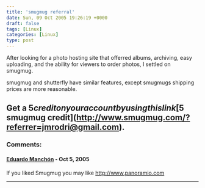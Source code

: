 ```yaml
---
title: 'smugmug referral'
date: Sun, 09 Oct 2005 19:26:19 +0000
draft: false
tags: [Linux]
categories: [Linux]
type: post
---
```


After looking for a photo hosting site that offerred albums, archiving, easy uploading, and the ability for viewers to order photos, I settled on smugmug.

smugmug and shutterfly have similar features, except smugmugs shipping prices are more reasonable.

Get a $5 credit on your account by using this link [$5 smugmug credit](http://www.smugmug.com/?referrer=jmrodri@gmail.com).
---
### Comments:
#### [Eduardo Manchón](http://www.panoramio.com "eduardo@panoramio.com") - <time datetime="2005-10-21 21:00:53">Oct 5, 2005</time>

If you liked Smugmug you may like http://www.panoramio.com
<hr />
